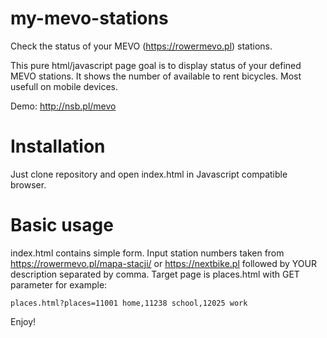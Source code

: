 # my-mevo-stations
Check the status of your MEVO (https://rowermevo.pl) stations.

This pure html/javascript page goal is to display status of your defined MEVO stations. It shows the number of available to rent bicycles.
Most usefull on mobile devices.

Demo: http://nsb.pl/mevo


# Installation

Just clone repository and open index.html in Javascript compatible browser.

# Basic usage

index.html contains simple form. Input station numbers taken from  https://rowermevo.pl/mapa-stacji/ or https://nextbike.pl followed by YOUR description separated by comma. 
Target page is places.html with GET parameter for example: 
```
places.html?places=11001 home,11238 school,12025 work

```

Enjoy!
